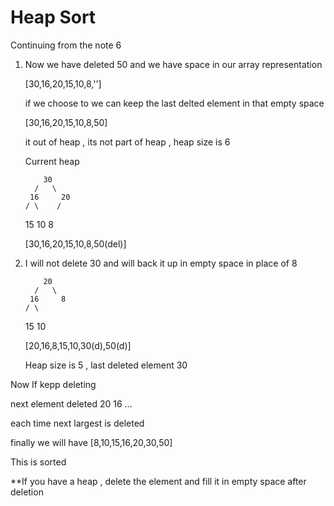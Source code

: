 # Heap Sort

Continuing from the note 6


1. Now we have deleted 50 and we have space in our array representation 

   [30,16,20,15,10,8,'']


   if we choose to we can keep the last delted element in that empty space 

   [30,16,20,15,10,8,50]

   it out of heap , its not part of heap , heap size is 6 


   Current heap 


           30
         /   \
        16     20
       / \    /  
    15   10  8    

    [30,16,20,15,10,8,50(del)]

2. I will not delete 30 and will back it up in empty space in place of 8


           20
         /   \
        16     8
       / \      
    15   10     

    [20,16,8,15,10,30(d),50(d)] 

    Heap size is 5 , last deleted element 30


Now If kepp deleting 

   next element deleted 
    20
    16
    ...

each time next largest is deleted 

finally we will have  [8,10,15,16,20,30,50]

This is sorted  


**If you have a heap , delete the element and fill it in empty space after deletion 


